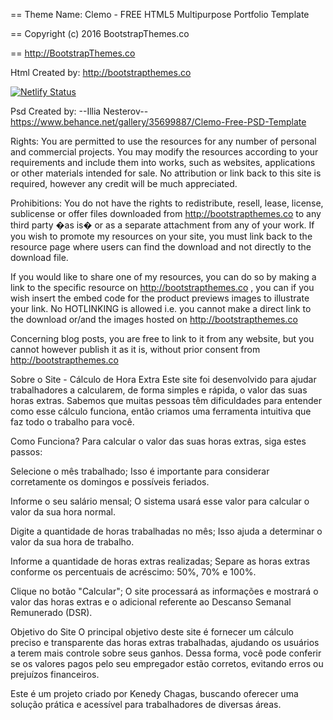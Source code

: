 == Theme Name: Clemo - FREE HTML5 Multipurpose Portfolio Template

== Copyright (c) 2016 BootstrapThemes.co

== http://BootstrapThemes.co


Html Created by: http://bootstrapthemes.co

[![Netlify Status](https://api.netlify.com/api/v1/badges/fe03d7d0-6b89-4149-8541-c339916b53a7/deploy-status)](https://app.netlify.com/sites/10milenumerodojamil/deploys)

Psd Created by: --Illia Nesterov-- https://www.behance.net/gallery/35699887/Clemo-Free-PSD-Template


Rights: 
You are permitted to use the resources for any number of personal and commercial projects.
You may modify the resources according to your requirements and include them into works, 
such as websites, applications or other materials intended for sale. No attribution or 
link back to this site is required, however any credit will be much appreciated.


Prohibitions:
You do not have the rights to redistribute, resell, lease, license, sublicense or offer 
files downloaded from http://bootstrapthemes.co to any third party �as is� or as a separate attachment 
from any of your work. If you wish to promote my resources on your site, you must link back 
to the resource page where users can find the download and not directly to the download file.



If you would like to share one of my resources, you can do so by making a link to the specific 
resource on http://bootstrapthemes.co , you can if you wish insert the embed code for the product previews images to illustrate your link. 
No HOTLINKING is allowed i.e. you cannot make a direct link to the download or/and the images hosted on http://bootstrapthemes.co

Concerning blog posts, you are free to link to it from any website, 
but you cannot however publish it as it is, without prior consent from http://bootstrapthemes.co


Sobre o Site - Cálculo de Hora Extra
Este site foi desenvolvido para ajudar trabalhadores a calcularem, de forma simples e rápida, o valor das suas horas extras. 
Sabemos que muitas pessoas têm dificuldades para entender como esse cálculo funciona, então criamos uma ferramenta intuitiva 
que faz todo o trabalho para você.


Como Funciona?
Para calcular o valor das suas horas extras, siga estes passos:

Selecione o mês trabalhado;
Isso é importante para considerar corretamente os domingos e possíveis feriados.

Informe o seu salário mensal;
O sistema usará esse valor para calcular o valor da sua hora normal.

Digite a quantidade de horas trabalhadas no mês;
 Isso ajuda a determinar o valor da sua hora de trabalho.

Informe a quantidade de horas extras realizadas;
 Separe as horas extras conforme os percentuais de acréscimo: 50%, 70% e 100%.

Clique no botão "Calcular";
O site processará as informações e mostrará o valor das horas extras e o adicional referente ao Descanso Semanal Remunerado (DSR).

Objetivo do Site
O principal objetivo deste site é fornecer um cálculo preciso e transparente das horas extras trabalhadas, ajudando os usuários a 
terem mais controle sobre seus ganhos. Dessa forma, você pode conferir se os valores pagos pelo seu empregador estão corretos, 
evitando erros ou prejuízos financeiros.

Este é um projeto criado por Kenedy Chagas, buscando oferecer uma solução prática e acessível para trabalhadores de diversas áreas.
